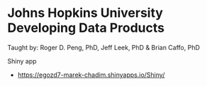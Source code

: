 # Johns Hopkins University Developing Data Products
Taught by: Roger D. Peng, PhD, Jeff Leek, PhD & Brian Caffo, PhD

Shiny app

- https://egozd7-marek-chadim.shinyapps.io/Shiny/

